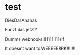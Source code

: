 # test
DiesDasAnanas

Funzt das jetzt?

Dumme webhooks!!!1111!!11elf

It doesn't want to WEEEEERRK!!!!!!!
